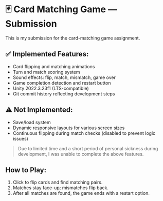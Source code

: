 # 🃏 Card Matching Game — Submission

This is my submission for the card-matching game assignment.

## ✅ Implemented Features:
- Card flipping and matching animations
- Turn and match scoring system
- Sound effects: flip, match, mismatch, game over
- Game completion detection and restart button
- Unity 2022.3.23f1 (LTS-compatible)
- Git commit history reflecting development steps

## ⚠️ Not Implemented:
- Save/load system
- Dynamic responsive layouts for various screen sizes
- Continuous flipping during match checks (disabled to prevent logic issues)

> Due to limited time and a short period of personal sickness during development, I was unable to complete the above features.


## How to Play:
1. Click to flip cards and find matching pairs.
2. Matches stay face-up; mismatches flip back.
3. After all matches are found, the game ends with a restart option.
